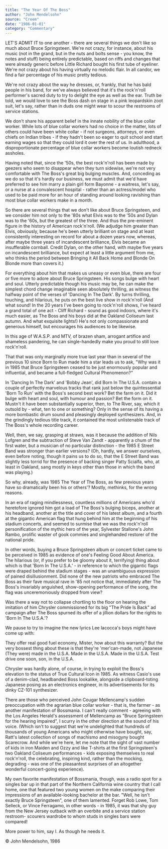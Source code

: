 ```yaml
---
title: "The Year Of The Boss"
author: "John Mendelsohn"
source: "Creem"
date: "1986-01-01"
category: "Commentary"
---
```


LET'S ADMIT IT to one another - there are several things we don't like so much about Bruce Springsteen. We're not crazy, for instance, about his music (not in the grand, but in the nuts and bolts sense - you know, the notes and stuff) being entirely predictable, based on riffs and changes that were already generic before Little Richard bought his first tube of eyeliner. We're not crazy about his having virtually no melodic flair. In all candor, we find a fair percentage of his music pretty tedious.

We're not crazy about the way he dresses, or, frankly, that he has bald people in his band, for we've always believed that it's the rock'n'roll performer's sacred duty to try to delight the eye as well as the ear. Truth be told, we would love to see the Boss dash on stage in a pink leopardskin zoot suit, let's say, rather than in duds one might wear to scour the restrooms of service stations.

We don't share his apparent belief in the innate nobility of the blue collar worker. While lots of blue collar workers had no choice in the matter, lots of others could have been white collar - if not surgeons, attorneys, or even chiefs on Indian tribes - if they hadn't been so eager to quit school and start earning wages so that they could lord it over the rest of us. In adulthood, a disproportionate percentage of blue collar workers become loutish redneck assholes.

Having noted that, since the '50s, the best rock'n'roll has been made by geezers who seem to disappear when they turn sidewise, we're not very comfortable with The Boss's great big bulging muscles. And, conceding as we do so that it's hardly our business, we must admit that we'd have preferred to see him marry a plain girl form Bayonne - a waitress, let's say, or a nurse at a convalescent hospital - rather than an actress/model who used to be paid more for an hour of standing around looking ravishing than most blue collar workers make in a month.

So there are several things that we don't like about Bruce Springsteen, and we consider him not only to the '80s what Elvis was to the '50s and Dylan was to the '60s, but the greatest of the three. And thus the pre-eminent figure in the history of American rock'n'roll. (We adjudge him greater than Elvis, obviously, because he's been utterly brilliant on stage and at least consistently interesting on record for about a dozen years now, whereas, after maybe three years of incandescent brilliance, Elvis became an insufferable cornball. Credit Dylan, on the other hand, with maybe five years on incandescent brilliance, but expect at least a little argument from me, who thinks the period between Bringing it All Back Home and Blonde On Blonde more than covers it.)

For everything about him that makes us uneasy or even blue, there are four or five more to adore about Bruce Springsteen. His songs bulge with heart and soul. Utterly predictable though his music may be, he can make the simplest chord change imaginable seen absolutely thrilling, as witness the halfway point of the verses of 'Dancing In The Dark'. By turns thrilling, touching, and hilarious, he puts on the best live show in rock'n'roll (And what sound! In the 20 years I've been going to rock'n'roll shows, I've heard a grand total of one act - Cliff Richard - sound as good indoors, where it's much easier, as The Boss and his boys did at the Oakland Coliseum last autumn. And what exquisite lights!) He's not only compassionate and generous himself, but encourages his audiences to be likewise.

In this age of W.A.S.P. and MTV, of brazen sham, arrogant artifice and shameless pandering, he can single-handedly make you proud to still love rock'n'roll.

That that was only marginally more true last year than in several of the previous 10 since Born to Run made him a star leads us to ask, "Why was it in 1985 that Bruce Springsteen ceased to be just enormously popular and influential, and became a full-fledged Cultural Phenomenon?"

In 'Dancing In The Dark' and 'Bobby Jean', did Born In The U.S.A. contain a couple of perfectly marvelous tracks that rank just below the quintessential 'Born To Run' with the Boss's second best work? Bet the farm on it. Did it bulge with heart and soul, with humour and passion? Bet the form on it. Mustn't it have been substantially superior, then, to The River, say, which it outsold by - what, ten to one or something? Only in the sense of its having a more bombastic drum sound and pleasingly deployed synthesizers. And, in the grindingly tedious title track, it contained the most unlistenable track of The Boss's whole recording career.

Well, then, we say, grasping at straws, was it because the addition of Nils Lofgren and the subtraction of Steve Van Zandt - apparently a chum of the first water, but a musician of no particular distinction - the 1985 E Street Band was stronger than earlier versions? (Oh, hardly, we answer ourselves, even before noting, though it pains us to do so, that the E Street Band was slightly less torrid for the presence of backing singer Patty Scialfa, who, at least in Oakland, sang mostly in keys other than those in which the band was playing.)

So why, already, was 1985 The Year of The Boss, as few previous years have so dramatically been his or others'? Mostly, methinks, for the wrong reasons.

In an era of raging mindlessness, countless millions of Americans who'd heretofore ignored him got a load of The Boss's bulging biceps, another at his headband, another at the title and cover of his latest album, and a fourth at the gigantic American flag that hung behind him at the beginning of his stadium concerts, and seemed to surmise that we was the rock'n'roll personification of the mythic hero of the year, Sylvester Stallone's John Rambo, prolific waster of gook commies and singlehanded restorer of the national pride.

In other words, buying a Bruce Springsteen album or concert ticket came to be perceived in 1985 as evidence of one's Feeling Good About America. The hilarious (or, if you prefer to be gloomy about it, terrifying) thing about which is that 'Born In The U.S.A.' - in reference to which the gigantic flags were draped behind the stadium stages - was an unambiguous expression of pained disillusionment. Did none of the new patriots who embraced The Boss as their fave musical rave in '85 not notice that, immediately after The Boss's invariably anguished, show-opening performance of the song, the flag was unceremoniously dropped from view?

Was there a way not to collapse chortling to the floor on hearing the imitation of him Chrysler commissioned for its big "The Pride Is Back" ad campaign after The Boss spurned its offer of a jillion dollars for the rights to 'Born In The U.S.A.'?

We pause to try to imagine the new lyrics Lee lacocca's boys might have come up with:

They offer real good fuel economy, Mister, how about this warranty? But the very bossest thing about these is that they're 'mer'can-made, not Japanese (They were) made in the U.S.A. Made in the U.S.A. Made in the U.S.A. Test drive one soon, son, in the U.S.A.

Chrysler was hardly alone, of course, in trying to exploit the Boss's elevation to the status of True Cultural Icon in 1985. As witness Casio's use of a denim-clad, headbanded Boss lookalike, alongside a clipboard-toting Japanese posing as an electronics engineer, in its advertisements for its dinky CZ-101 synthesizer.

There are those who perceived John Cougar Mellencamp's sudden preoccupation with the agrarian blue collar worker - that is, the farmer - as another manifestation of Bossmania. I can't really comment - agreeing with the Los Angeles Herald's assessment of Mellencamp as "Bruce Springsteen for the hearing impaired", I scurry in the other direction at the sound of his voice. (Which isn't to suggest that we're undelighted that hundreds of thousands of young Americans who might otherwise have bought, say, Ratt's latest collection of songs of machismo and misogyny bought Scarecrow. And while we're here, let me note that the sight of vast number of kids in iron Maiden and Ozzy and like T-shirts at the first Springsteen's two Oakland Coliseum performances - kids exposing themselves to real rock'n'roll, the celebrating, inspiring kind, rather than the mocking, degrading - was one of the pleasantest surprises of an altogether wonderful concert-going experience).

My own favorite manifestation of Bossmania, though, was a radio spot for a singles bar up in that part of the Northern California wine country that I call home, one that featured two young women on the make comparing their impressions of an available-looking bachelor at the bar. "Well, he isn't exactly Bruce Springsteen", one of them lamented. Forget Rob Lowe, Tom Selleck, or Vince Ferragamo, in other words - in 1985, it was that shy guy from the New Jersey outback with an overbite and a service station restroom- scourers wardrobe to whom studs in singles bars were compared!

More power to him, say I. As though he needs it.

© John Mendelsohn, 1986